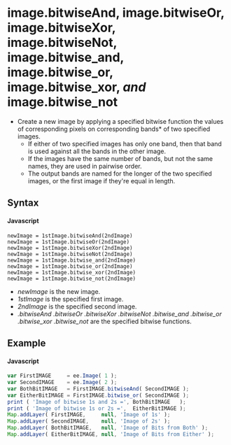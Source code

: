 # image.bitwiseAnd,  image.bitwiseOr,  image.bitwiseXor,  image.bitwiseNot,  image.bitwise_and,  image.bitwise_or,  image.bitwise_xor,  *and*  image.bitwise_not
- Create a new image by applying a specified bitwise function the values of corresponding pixels on corresponding bands* of two specified images.
  - If either of two specified images has only one band, then that band is used against all the bands in the other image.  
  - If the images have the same number of bands, but not the same names, they are used in pairwise order. 
  - The output bands are named for the longer of the two specified images, or the first image if they're equal in length.


## Syntax

#### Javascript
```
newImage = 1stImage.bitwiseAnd(2ndImage)
newImage = 1stImage.bitwiseOr(2ndImage)
newImage = 1stImage.bitwiseXor(2ndImage)
newImage = 1stImage.bitwiseNot(2ndImage)
newImage = 1stImage.bitwise_and(2ndImage)
newImage = 1stImage.bitwise_or(2ndImage)
newImage = 1stImage.bitwise_xor(2ndImage)
newImage = 1stImage.bitwise_not(2ndImage)
```

- *newImage* is the new image.
- *1stImage* is the specified first image.
- *2ndImage* is the specified second image.
- *.bitwiseAnd .bitwiseOr .bitwiseXor .bitwiseNot .bitwise_and .bitwise_or .bitwise_xor .bitwise_not* are the specified bitwise functions.


## Example

#### Javascript
```javascript
var FirstIMAGE     = ee.Image( 1 ); 
var SecondIMAGE    = ee.Image( 2 );
var BothBitIMAGE   = FirstIMAGE.bitwiseAnd( SecondIMAGE ); 
var EitherBitIMAGE = FirstIMAGE.bitwise_or( SecondIMAGE ); 
print ( 'Image of bitwise 1s and 2s =', BothBitIMAGE   );
print ( 'Image of bitwise 1s or 2s =',  EitherBitIMAGE );
Map.addLayer( FirstIMAGE,     null, 'Image of 1s' );
Map.addLayer( SecondIMAGE,    null, 'Image of 2s' );
Map.addLayer( BothBitIMAGE,   null, 'Image of Bits from Both' );
Map.addLayer( EitherBitIMAGE, null, 'Image of Bits from Either' );	
```

